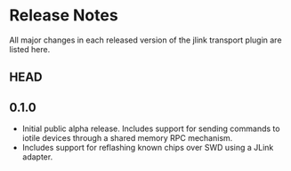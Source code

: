 # Release Notes

All major changes in each released version of the jlink transport plugin are
listed here.

## HEAD

## 0.1.0

- Initial public alpha release.  Includes support for sending commands to iotile
  devices through a shared memory RPC mechanism.
- Includes support for reflashing known chips over SWD using a JLink adapter.
